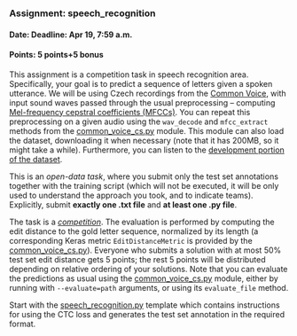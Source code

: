 ### Assignment: speech_recognition
#### Date: Deadline: Apr 19, 7:59 a.m.
#### Points: 5 points+5 bonus

This assignment is a competition task in speech recognition area. Specifically,
your goal is to predict a sequence of letters given a spoken utterance.
We will be using Czech recordings from the [Common Voice](https://commonvoice.mozilla.org/),
with input sound waves passed through the usual preprocessing – computing
[Mel-frequency cepstral coefficients (MFCCs)](https://en.wikipedia.org/wiki/Mel-frequency_cepstrum).
You can repeat this preprocessing on a given audio using the `wav_decode` and
`mfcc_extract` methods from the
[common_voice_cs.py](https://github.com/ufal/npfl114/tree/master/labs/08/common_voice_cs.py) module.
This module can also load the dataset, downloading it when necessary (note that
it has 200MB, so it might take a while). Furthermore, you can listen to the
[development portion of the dataset](https://ufal.mff.cuni.cz/~straka/courses/npfl114/2122/demos/common_voice_cs_dev.html).

This is an _open-data task_, where you submit only the test set annotations
together with the training script (which will not be executed, it will be
only used to understand the approach you took, and to indicate teams).
Explicitly, submit **exactly one .txt file** and **at least one .py file**.

The task is a [_competition_](https://ufal.mff.cuni.cz/courses/npfl114/2122-summer#competitions).
The evaluation is performed by computing the edit distance to the gold letter
sequence, normalized by its length (a corresponding Keras metric
`EditDistanceMetric` is provided by the [common_voice_cs.py](https://github.com/ufal/npfl114/tree/master/labs/08/common_voice_cs.py)).
Everyone who submits a solution with at most 50% test set edit distance
gets 5 points; the rest 5 points will be distributed
depending on relative ordering of your solutions. Note that
you can evaluate the predictions as usual using the [common_voice_cs.py](https://github.com/ufal/npfl114/tree/master/labs/08/common_voice_cs.py)
module, either by running with `--evaluate=path` arguments, or using its
`evaluate_file` method.

Start with the [speech_recognition.py](https://github.com/ufal/npfl114/tree/master/labs/08/speech_recognition.py)
template which contains instructions for using the CTC loss and generates the
test set annotation in the required format.
